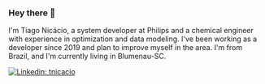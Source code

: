 ### Hey there 👋

I'm Tiago Nicácio, a system developer at Philips and a chemical engineer with experience in optimization and data modeling. I've been working as a developer since 2019 and plan to improve myself in the area. I'm from Brazil, and I'm currently living in Blumenau-SC. 

[![Linkedin: tnicacio](https://img.shields.io/badge/-Tiago%20Nicacio-blue?style=flat-square&logo=Linkedin&logoColor=white&link=https://www.linkedin.com/in/tiagonic/)](https://www.linkedin.com/in/tiagonic/)
